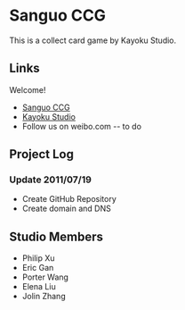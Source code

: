 Sanguo CCG
==========

This is a collect card game by Kayoku Studio.

Links
-----

Welcome!

* [Sanguo CCG](http://sanguo.kayoku.com/)
* [Kayoku Studio](http://www.kayoku.com/) 
* Follow us on weibo.com -- to do


Project Log
-----------


### Update 2011/07/19

* Create GitHub Repository
* Create domain and DNS




Studio Members
--------------


* Philip Xu
* Eric Gan
* Porter Wang
* Elena Liu
* Jolin Zhang


